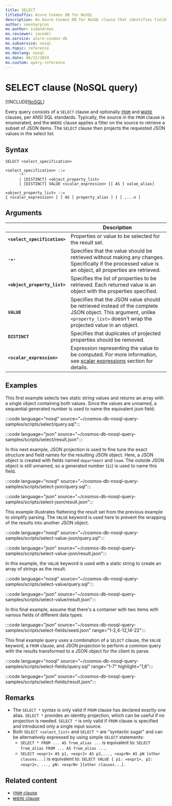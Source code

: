 ```yaml
---
title: SELECT
titleSuffix: Azure Cosmos DB for NoSQL
description: An Azure Cosmos DB for NoSQL clause that identifies fields to return in query results.
author: seesharprun
ms.author: sidandrews
ms.reviewer: jacodel
ms.service: azure-cosmos-db
ms.subservice: nosql
ms.topic: reference
ms.devlang: nosql
ms.date: 08/22/2024
ms.custom: query-reference
---
```


# SELECT clause (NoSQL query)

[!INCLUDE[NoSQL](../../includes/appliesto-nosql.md)]

Every query consists of a ``SELECT`` clause and optionally [``FROM``](from.md) and [``WHERE``](where.md) clauses, per ANSI SQL standards. Typically, the source in the ``FROM`` clause is enumerated, and the ``WHERE`` clause applies a filter on the source to retrieve a subset of JSON items. The ``SELECT`` clause then projects the requested JSON values in the select list.

## Syntax

```nosql
SELECT <select_specification>  

<select_specification> ::=
      '*'
      | [DISTINCT] <object_property_list>
      | [DISTINCT] VALUE <scalar_expression> [[ AS ] value_alias]  
  
<object_property_list> ::=
{ <scalar_expression> [ [ AS ] property_alias ] } [ ,...n ]
```

## Arguments

| | Description |
| --- | --- |
| **``<select_specification>``** | Properties or value to be selected for the result set. |
| **``'*'``** | Specifies that the value should be retrieved without making any changes. Specifically if the processed value is an object, all properties are retrieved. |
| **``<object_property_list>``** | Specifies the list of properties to be retrieved. Each returned value is an object with the properties specified. |
| **``VALUE``** | Specifies that the JSON value should be retrieved instead of the complete JSON object. This argument, unlike ``<property_list>`` doesn't wrap the projected value in an object. |
| **``DISTINCT``** | Specifies that duplicates of projected properties should be removed. |
| **``<scalar_expression>``** | Expression representing the value to be computed. For more information, see [scalar expressions](scalar-expressions.md) section for details. |

## Examples

This first example selects two static string values and returns an array with a single object containing both values. Since the values are unnamed, a sequential generated number is used to name the equivalent json field.

:::code language="nosql" source="~/cosmos-db-nosql-query-samples/scripts/select/query.sql":::

:::code language="json" source="~/cosmos-db-nosql-query-samples/scripts/select/result.json":::

In this next example, JSON projection is used to fine tune the exact structure and field names for the resulting JSON object. Here, a JSON object is created with fields named ``department`` and ``team``. The outside JSON object is still unnamed, so a generated number (``$1``) is used to name this field.

:::code language="nosql" source="~/cosmos-db-nosql-query-samples/scripts/select-json/query.sql":::

:::code language="json" source="~/cosmos-db-nosql-query-samples/scripts/select-json/result.json":::

This example illustrates flattening the result set from the previous example to simplify parsing. The ``VALUE`` keyword is used here to prevent the wrapping of the results into another JSON object.

:::code language="nosql" source="~/cosmos-db-nosql-query-samples/scripts/select-value-json/query.sql":::

:::code language="json" source="~/cosmos-db-nosql-query-samples/scripts/select-value-json/result.json":::

In this example, the ``VALUE`` keyword is used with a static string to create an array of strings as the result.

:::code language="nosql" source="~/cosmos-db-nosql-query-samples/scripts/select-value/query.sql":::

:::code language="json" source="~/cosmos-db-nosql-query-samples/scripts/select-value/result.json":::

In this final example, assume that there's a container with two items with various fields of different data types.

:::code language="json" source="~/cosmos-db-nosql-query-samples/scripts/select-fields/seed.json" range="1-2,4-12,14-22":::

This final example query uses a combination of a ``SELECT`` clause, the ``VALUE`` keyword, a ``FROM`` clause, and JSON projection to perform a common query with the results transformed to a JSON object for the client to parse.

:::code language="nosql" source="~/cosmos-db-nosql-query-samples/scripts/select-fields/query.sql" range="1-7" highlight="1,6":::

:::code language="json" source="~/cosmos-db-nosql-query-samples/scripts/select-fields/result.json":::

## Remarks

- The ``SELECT *`` syntax is only valid if ``FROM`` clause has declared exactly one alias. ``SELECT *`` provides an identity projection, which can be useful if no projection is needed. ``SELECT *`` is only valid if ``FROM`` clause is specified and introduced only a single input source.  
- Both ``SELECT <select_list>`` and ``SELECT *`` are "syntactic sugar" and can be alternatively expressed by using simple ``SELECT`` statements:
  - ``SELECT * FROM ... AS from_alias ...`` is equivalent to: ``SELECT from_alias FROM ... AS from_alias ...``.
  - ``SELECT <expr1> AS p1, <expr2> AS p2,..., <exprN> AS pN [other clauses...]`` is equivalent to: ``SELECT VALUE { p1: <expr1>, p2: <expr2>, ..., pN: <exprN> }[other clauses...]``.

## Related content

- [``FROM`` clause](from.md)
- [``WHERE`` clause](where.md)
